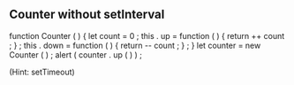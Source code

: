 ## Counter without setInterval

<!-- Without using setInterval, try to code a counter in Javascript. There is a hint at the bottom of the file if you get stuck.  -->

function Counter ( ) { let count = 0 ; this . up = function ( ) { return ++ count ; } ; this . down = function ( ) { return -- count ; } ; } let counter = new Counter ( ) ; alert ( counter . up ( ) ) ;

(Hint: setTimeout)
